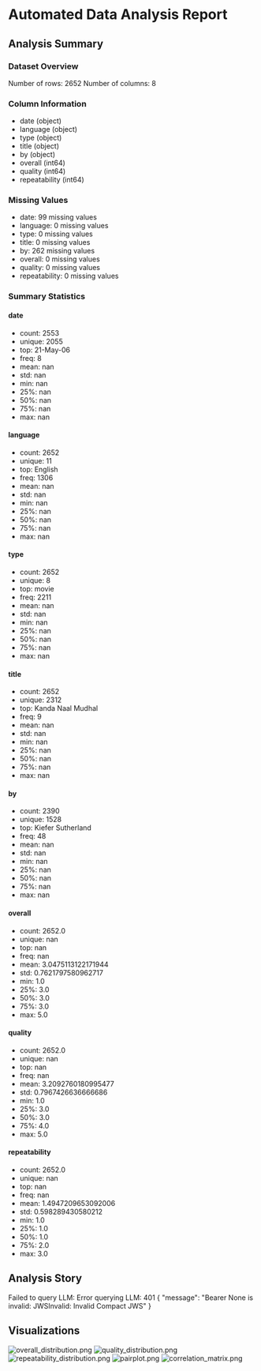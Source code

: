 # Automated Data Analysis Report

## Analysis Summary

### Dataset Overview
Number of rows: 2652
Number of columns: 8

### Column Information
- date (object)
- language (object)
- type (object)
- title (object)
- by (object)
- overall (int64)
- quality (int64)
- repeatability (int64)

### Missing Values
- date: 99 missing values
- language: 0 missing values
- type: 0 missing values
- title: 0 missing values
- by: 262 missing values
- overall: 0 missing values
- quality: 0 missing values
- repeatability: 0 missing values

### Summary Statistics
#### date
- count: 2553
- unique: 2055
- top: 21-May-06
- freq: 8
- mean: nan
- std: nan
- min: nan
- 25%: nan
- 50%: nan
- 75%: nan
- max: nan

#### language
- count: 2652
- unique: 11
- top: English
- freq: 1306
- mean: nan
- std: nan
- min: nan
- 25%: nan
- 50%: nan
- 75%: nan
- max: nan

#### type
- count: 2652
- unique: 8
- top: movie
- freq: 2211
- mean: nan
- std: nan
- min: nan
- 25%: nan
- 50%: nan
- 75%: nan
- max: nan

#### title
- count: 2652
- unique: 2312
- top: Kanda Naal Mudhal
- freq: 9
- mean: nan
- std: nan
- min: nan
- 25%: nan
- 50%: nan
- 75%: nan
- max: nan

#### by
- count: 2390
- unique: 1528
- top: Kiefer Sutherland
- freq: 48
- mean: nan
- std: nan
- min: nan
- 25%: nan
- 50%: nan
- 75%: nan
- max: nan

#### overall
- count: 2652.0
- unique: nan
- top: nan
- freq: nan
- mean: 3.0475113122171944
- std: 0.7621797580962717
- min: 1.0
- 25%: 3.0
- 50%: 3.0
- 75%: 3.0
- max: 5.0

#### quality
- count: 2652.0
- unique: nan
- top: nan
- freq: nan
- mean: 3.2092760180995477
- std: 0.7967426636666686
- min: 1.0
- 25%: 3.0
- 50%: 3.0
- 75%: 4.0
- max: 5.0

#### repeatability
- count: 2652.0
- unique: nan
- top: nan
- freq: nan
- mean: 1.4947209653092006
- std: 0.598289430580212
- min: 1.0
- 25%: 1.0
- 50%: 1.0
- 75%: 2.0
- max: 3.0

## Analysis Story

Failed to query LLM: Error querying LLM: 401 {
  "message": "Bearer None is invalid: JWSInvalid: Invalid Compact JWS"
}
## Visualizations

![overall_distribution.png](./overall_distribution.png)
![quality_distribution.png](./quality_distribution.png)
![repeatability_distribution.png](./repeatability_distribution.png)
![pairplot.png](./pairplot.png)
![correlation_matrix.png](./correlation_matrix.png)
